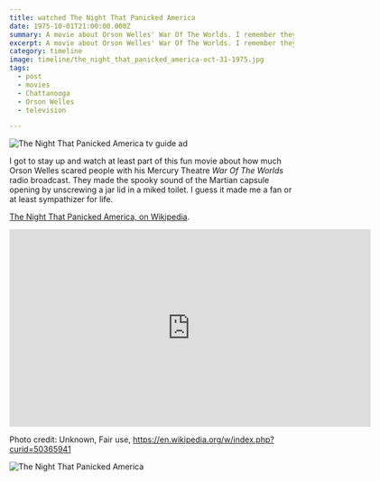 ```yaml
---
title: watched The Night That Panicked America
date: 1975-10-01T21:00:00.000Z
summary: A movie about Orson Welles' War Of The Worlds. I remember they unscrewed a jar in the toilet.
excerpt: A movie about Orson Welles' War Of The Worlds. I remember they unscrewed a jar in the toilet.
category: timeline
image: timeline/the_night_that_panicked_america-oct-31-1975.jpg
tags:
  - post
  - movies
  - Chattanooga
  - Orson Welles
  - television

---
```


![The Night That Panicked America tv guide ad](the_night_that_panicked_america-oct-31-1975.jpg "The Night That Panicked America tv guide ad")

I got to stay up and watch at least part of this fun movie about how much Orson Welles scared people with his Mercury Theatre _War Of The Worlds_ radio broadcast. They made the spooky sound of the Martian capsule opening by unscrewing a jar lid in a miked toilet. I guess it made me a fan or at least sympathizer for life.

[The Night That Panicked America, on Wikipedia](https://en.wikipedia.org/wiki/The_Night_That_Panicked_America).

<iframe width="640" height="350" src="https://www.youtube.com/embed/EEU0ZrGw9Mo" title="YouTube video player" frameborder="0" allow="accelerometer; autoplay; clipboard-write; encrypted-media; gyroscope; picture-in-picture" allowfullscreen></iframe>

Photo credit: Unknown, Fair use, https://en.wikipedia.org/w/index.php?curid=50365941

![The Night That Panicked America](the_night_that_panicked_america.webp "The Night That Panicked America")